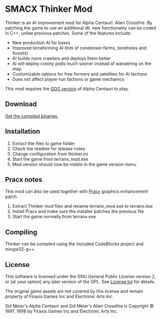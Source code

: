 
SMACX Thinker Mod
=================

Thinker is an AI improvement mod for Alpha Centauri: Alien Crossfire. By patching the game to use an additional dll, new functionality can be coded in C++, unlike previous patches. Some of the features include:

* New production AI for bases
* Improved terraforming AI (lots of condenser-farms, boreholes and forests)
* AI builds more crawlers and deploys them better
* AI will deploy colony pods much sooner instead of wandering on the map
* Customizable options for free formers and satellites for AI factions
* Does not affect player-run factions or game mechanics

This mod requires the [GOG version](https://www.gog.com/game/sid_meiers_alpha_centauri) of Alpha Centauri to play.


Download
--------
[Get the compiled binaries.](https://www.dropbox.com/sh/qsps5bhz8v020o9/AAAp6ioWxdo7vnG6Ity5W3o1a?dl=0&lst=)


Installation
------------
1. Extract the files to game folder
2. Check the readme for release notes
3. Change configuration from thinker.ini
4. Start the game from terranx_mod.exe
5. Mod version should now be visible in the game version menu


Pracx notes
-----------
This mod can also be used together with [Pracx](https://github.com/DrazharLn/pracx) graphics enhancement patch.
1. Extract Thinker mod files and rename terranx_mod.exe to terranx.exe
2. Install Pracx and make sure the installer patches the previous file
3. Start the game normally from terranx.exe


Compiling
---------
Thinker can be compiled using the included CodeBlocks project and mingw32-g++.


License
-------
This software is licensed under the GNU General Public License version 2, or (at your option) any later version of the GPL. See [License.txt](License.txt) for details.

The original game assets are not covered by this license and remain property of Firaxis Games Inc and Electronic Arts Inc.

Sid Meier's Alpha Centauri and Sid Meier's Alien Crossfire is Copyright © 1997, 1998 by Firaxis Games Inc and Electronic Arts Inc.
